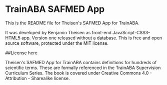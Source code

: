 # TrainABA SAFMED App

This is the README file for Theisen's SAFMED App for TrainABA. 

It was developed by Benjamin Theisen as front-end JavaScript-CSS3-HTML5 app. Version one released without a database. This is free and open source software, protected under the MIT license. 

##License here

Theisen's SAFMED App for TrainABA contains definitions for hundreds of scientific terms. These are formally referenced in the TrainABA Supervision Curriculum Series. The book is covered under Creative Commons 4.0 - Attribution - Sharealike license. 

